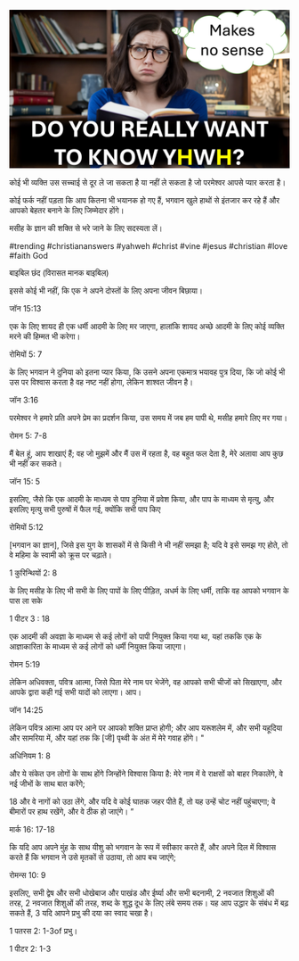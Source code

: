 ![Video cover image](../cover.jpg "cover photo")

कोई भी व्यक्ति उस सच्चाई से दूर ले जा सकता है या नहीं ले सकता है जो परमेश्वर आपसे प्यार करता है।

कोई फर्क नहीं पड़ता कि आप कितना भी भयानक हो गए हैं, भगवान खुले हाथों से इंतजार कर रहे हैं और आपको बेहतर बनाने के लिए जिम्मेदार होंगे।

मसीह के ज्ञान की शक्ति से भरे जाने के लिए सदस्यता लें।

#trending #christiananswers #yahweh #christ #vine #jesus #christian #love #faith God

बाइबिल छंद (विरासत मानक बाइबिल)

 इससे कोई भी नहीं, कि एक ने अपने दोस्तों के लिए अपना जीवन बिछाया।

जॉन 15:13

एक के लिए शायद ही एक धर्मी आदमी के लिए मर जाएगा, हालांकि शायद अच्छे आदमी के लिए कोई व्यक्ति मरने की हिम्मत भी करेगा।

रोमियों 5: 7

के लिए भगवान ने दुनिया को इतना प्यार किया, कि उसने अपना एकमात्र भयावह पुत्र दिया, कि जो कोई भी उस पर विश्वास करता है वह नष्ट नहीं होगा, लेकिन शाश्वत जीवन है।

जॉन 3:16

परमेश्वर ने हमारे प्रति अपने प्रेम का प्रदर्शन किया, उस समय में जब हम पापी थे, मसीह हमारे लिए मर गया।

रोमन 5: 7-8

मैं बेल हूं, आप शाखाएं हैं; वह जो मुझमें और मैं उस में रहता है, वह बहुत फल देता है, मेरे अलावा आप कुछ भी नहीं कर सकते।

जॉन 15: 5

इसलिए, जैसे कि एक आदमी के माध्यम से पाप दुनिया में प्रवेश किया, और पाप के माध्यम से मृत्यु, और इसलिए मृत्यु सभी पुरुषों में फैल गई, क्योंकि सभी पाप किए

 रोमियों 5:12

[भगवान का ज्ञान], जिसे इस युग के शासकों में से किसी ने भी नहीं समझा है; यदि वे इसे समझ गए होते, तो वे महिमा के स्वामी को क्रूस पर चढ़ाते।

1 कुरिन्थियों 2: 8

के लिए मसीह के लिए भी सभी के लिए पापों के लिए पीड़ित, अधर्म के लिए धर्मी, ताकि वह आपको भगवान के पास ला सके

1 पीटर 3 : 18

एक आदमी की अवज्ञा के माध्यम से कई लोगों को पापी नियुक्त किया गया था, यहां तक ​​कि एक के आज्ञाकारिता के माध्यम से कई लोगों को धर्मी नियुक्त किया जाएगा।

रोमन 5:19

लेकिन अधिवक्ता, पवित्र आत्मा, जिसे पिता मेरे नाम पर भेजेंगे, वह आपको सभी चीजों को सिखाएगा, और आपके द्वारा कही गई सभी यादों को लाएगा। आप।

जॉन 14:25

लेकिन पवित्र आत्मा आप पर आने पर आपको शक्ति प्राप्त होगी; और आप यरूशलेम में, और सभी यहूदिया और सामरिया में, और यहां तक ​​कि [जी] पृथ्वी के अंत में मेरे गवाह होंगे। "

अधिनियम 1: 8

और ये संकेत उन लोगों के साथ होंगे जिन्होंने विश्वास किया है: मेरे नाम में वे राक्षसों को बाहर निकालेंगे, वे नई जीभों के साथ बात करेंगे;

18 और वे नागों को उठा लेंगे, और यदि वे कोई घातक जहर पीते हैं, तो यह उन्हें चोट नहीं पहुंचाएगा; वे बीमारों पर हाथ रखेंगे, और वे ठीक हो जाएंगे। ”

मार्क 16: 17-18

कि यदि आप अपने मुंह के साथ यीशु को भगवान के रूप में स्वीकार करते हैं, और अपने दिल में विश्वास करते हैं कि भगवान ने उसे मृतकों से उठाया, तो आप बच जाएंगे;

रोमन्स 10: 9

इसलिए, सभी द्वेष और सभी धोखेबाज और पाखंड और ईर्ष्या और सभी बदनामी, 2 नवजात शिशुओं की तरह, 2 नवजात शिशुओं की तरह, शब्द के शुद्ध दूध के लिए लंबे समय तक। यह आप उद्धार के संबंध में बढ़ सकते हैं, 3 यदि आपने प्रभु की दया का स्वाद चखा है।

1 पतरस 2: 1-3of प्रभु।

1 पीटर 2: 1-3
